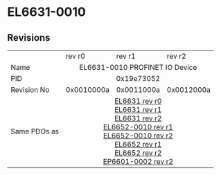 # EL6631-0010

## Revisions
<table>
<tr>
<td></td>
<td>rev r0</td>
<td>rev r1</td>
<td>rev r2</td>
</tr>
<tr>
<td>Name</td>
<td colspan=3 align="center">EL6631-0010 PROFINET IO Device</td>
</tr>
<tr>
<td>PID</td>
<td colspan=3 align="center">0x19e73052</td>
</tr>
<tr>
<td>Revision No</td>
<td>0x0010000a</td>
<td>0x0011000a</td>
<td>0x0012000a</td>
</tr>
<tr>
<td>Same PDOs as</td>
<td colspan=3 align="center"><a href="EL6631.md">EL6631 rev r0</a><br/><a href="EL6631.md">EL6631 rev r1</a><br/><a href="EL6631.md">EL6631 rev r2</a><br/><a href="EL6652-0010.md">EL6652-0010 rev r1</a><br/><a href="EL6652-0010.md">EL6652-0010 rev r2</a><br/><a href="EL6652.md">EL6652 rev r1</a><br/><a href="EL6652.md">EL6652 rev r2</a><br/><a href="EP6601-0002.md">EP6601-0002 rev r2</a></td>
</tr>
</table>
